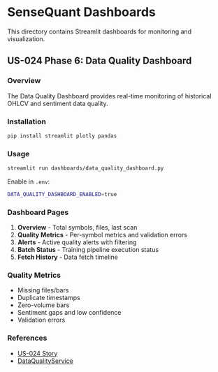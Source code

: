 # SenseQuant Dashboards

This directory contains Streamlit dashboards for monitoring and visualization.

## US-024 Phase 6: Data Quality Dashboard

### Overview

The Data Quality Dashboard provides real-time monitoring of historical OHLCV and sentiment data quality.

### Installation

```bash
pip install streamlit plotly pandas
```

### Usage

```bash
streamlit run dashboards/data_quality_dashboard.py
```

Enable in `.env`:
```bash
DATA_QUALITY_DASHBOARD_ENABLED=true
```

### Dashboard Pages

1. **Overview** - Total symbols, files, last scan
2. **Quality Metrics** - Per-symbol metrics and validation errors
3. **Alerts** - Active quality alerts with filtering
4. **Batch Status** - Training pipeline execution status
5. **Fetch History** - Data fetch timeline

### Quality Metrics

- Missing files/bars
- Duplicate timestamps
- Zero-volume bars
- Sentiment gaps and low confidence
- Validation errors

### References

- [US-024 Story](../docs/stories/us-024-historical-data.md)
- [DataQualityService](../src/services/data_quality.py)
